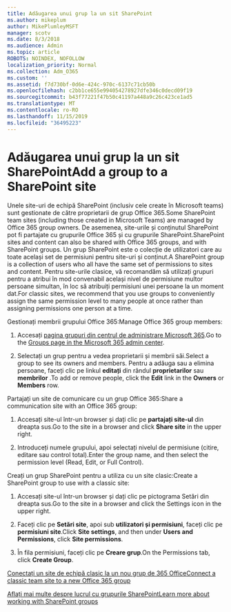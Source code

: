 ```yaml
---
title: Adăugarea unui grup la un sit SharePoint
ms.author: mikeplum
author: MikePlumleyMSFT
manager: scotv
ms.date: 8/3/2018
ms.audience: Admin
ms.topic: article
ROBOTS: NOINDEX, NOFOLLOW
localization_priority: Normal
ms.collection: Adm_O365
ms.custom: ''
ms.assetid: f7d730bf-0d6e-424c-970c-6137c71cb50b
ms.openlocfilehash: c2bb1ce655e994054278927dfe346c0decd09f19
ms.sourcegitcommit: b43f77221f47b50c41197a448a9c26c423ce1ad5
ms.translationtype: MT
ms.contentlocale: ro-RO
ms.lasthandoff: 11/15/2019
ms.locfileid: "36495223"
---
```

# <a name="add-a-group-to-a-sharepoint-site"></a><span data-ttu-id="2e41e-102">Adăugarea unui grup la un sit SharePoint</span><span class="sxs-lookup"><span data-stu-id="2e41e-102">Add a group to a SharePoint site</span></span>

<span data-ttu-id="2e41e-103">Unele site-uri de echipă SharePoint (inclusiv cele create în Microsoft teams) sunt gestionate de către proprietarii de grup Office 365.</span><span class="sxs-lookup"><span data-stu-id="2e41e-103">Some SharePoint team sites (including those created in Microsoft Teams) are managed by Office 365 group owners.</span></span> <span data-ttu-id="2e41e-104">De asemenea, site-urile și conținutul SharePoint pot fi partajate cu grupurile Office 365 și cu grupurile SharePoint.</span><span class="sxs-lookup"><span data-stu-id="2e41e-104">SharePoint sites and content can also be shared with Office 365 groups, and with SharePoint groups.</span></span> <span data-ttu-id="2e41e-105">Un grup SharePoint este o colecție de utilizatori care au toate același set de permisiuni pentru site-uri și conținut.</span><span class="sxs-lookup"><span data-stu-id="2e41e-105">A SharePoint group is a collection of users who all have the same set of permissions to sites and content.</span></span> <span data-ttu-id="2e41e-106">Pentru site-urile clasice, vă recomandăm să utilizați grupuri pentru a atribui în mod convenabil același nivel de permisiune multor persoane simultan, în loc să atribuiți permisiuni unei persoane la un moment dat.</span><span class="sxs-lookup"><span data-stu-id="2e41e-106">For classic sites, we recommend that you use groups to conveniently assign the same permission level to many people at once rather than assigning permissions one person at a time.</span></span>
  
<span data-ttu-id="2e41e-107">Gestionați membrii grupului Office 365:</span><span class="sxs-lookup"><span data-stu-id="2e41e-107">Manage Office 365 group members:</span></span>
  
1. <span data-ttu-id="2e41e-108">Accesați [pagina grupuri din centrul de administrare Microsoft 365](https://portal.office.com/adminportal/home#/groups).</span><span class="sxs-lookup"><span data-stu-id="2e41e-108">Go to the [Groups page in the Microsoft 365 admin center](https://portal.office.com/adminportal/home#/groups).</span></span>
    
2. <span data-ttu-id="2e41e-109">Selectați un grup pentru a vedea proprietarii și membrii săi.</span><span class="sxs-lookup"><span data-stu-id="2e41e-109">Select a group to see its owners and members.</span></span> <span data-ttu-id="2e41e-110">Pentru a adăuga sau a elimina persoane, faceți clic pe linkul **editați** din rândul **proprietarilor** sau **membrilor** .</span><span class="sxs-lookup"><span data-stu-id="2e41e-110">To add or remove people, click the **Edit** link in the **Owners** or **Members** row.</span></span> 
    
<span data-ttu-id="2e41e-111">Partajați un site de comunicare cu un grup Office 365:</span><span class="sxs-lookup"><span data-stu-id="2e41e-111">Share a communication site with an Office 365 group:</span></span>
  
1. <span data-ttu-id="2e41e-112">Accesați site-ul într-un browser și dați clic pe **partajați site-ul** din dreapta sus.</span><span class="sxs-lookup"><span data-stu-id="2e41e-112">Go to the site in a browser and click **Share site** in the upper right.</span></span> 
    
2. <span data-ttu-id="2e41e-113">Introduceți numele grupului, apoi selectați nivelul de permisiune (citire, editare sau control total).</span><span class="sxs-lookup"><span data-stu-id="2e41e-113">Enter the group name, and then select the permission level (Read, Edit, or Full Control).</span></span>
    
<span data-ttu-id="2e41e-114">Creați un grup SharePoint pentru a utiliza cu un site clasic:</span><span class="sxs-lookup"><span data-stu-id="2e41e-114">Create a SharePoint group to use with a classic site:</span></span>
  
1. <span data-ttu-id="2e41e-115">Accesați site-ul într-un browser și dați clic pe pictograma Setări din dreapta sus.</span><span class="sxs-lookup"><span data-stu-id="2e41e-115">Go to the site in a browser and click the Settings icon in the upper right.</span></span>
    
2. <span data-ttu-id="2e41e-116">Faceți clic pe **Setări site**, apoi sub **utilizatori și permisiuni**, faceți clic pe **permisiuni site**.</span><span class="sxs-lookup"><span data-stu-id="2e41e-116">Click **Site settings**, and then under **Users and Permissions**, click **Site permissions**.</span></span>
    
3. <span data-ttu-id="2e41e-117">În fila permisiuni, faceți clic pe **Creare grup**.</span><span class="sxs-lookup"><span data-stu-id="2e41e-117">On the Permissions tab, click **Create Group**.</span></span>
    
[<span data-ttu-id="2e41e-118">Conectați un site de echipă clasic la un nou grup de 365 Office</span><span class="sxs-lookup"><span data-stu-id="2e41e-118">Connect a classic team site to a new Office 365 group</span></span>](https://go.microsoft.com/fwlink/?linkid=2008654)
  
[<span data-ttu-id="2e41e-119">Aflați mai multe despre lucrul cu grupurile SharePoint</span><span class="sxs-lookup"><span data-stu-id="2e41e-119">Learn more about working with SharePoint groups</span></span>](https://go.microsoft.com/fwlink/?linkid=874658)
  

